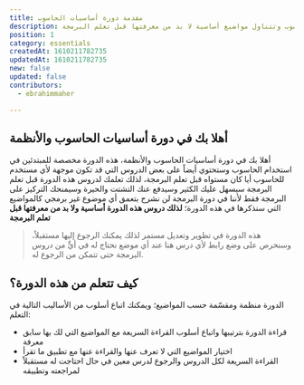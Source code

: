 ```yaml
---
title: مقدمة دورة أساسيات الحاسوب
description: دورة أساسيات الحاسوب واﻷنظمة مخصصة للمبتدئين في استخدام الحاسوب وتتناول مواضيع أساسية لا بد من معرفتها قبل تعلم البرمجة
position: 1
category: essentials
createdAt: 1610211782735
updatedAt: 1610211782735
new: false
updated: false
contributors:
  - ebrahimmaher

---
```


## أهلا بك في دورة أساسيات الحاسوب واﻷنظمة
أهلا بك في دورة أساسيات الحاسوب واﻷنظمة، هذه الدورة مخصصة للمبتدئين في استخدام الحاسوب 
وستحتوي أيضاً على بعض الدروس التي قد تكون موجهة ﻷي مستخدم للحاسوب أيا كان مستواه قبل تعلم البرمجة، 
لذلك تعلمك لدروس هذه الدورة قبل تعلم البرمجة سيسهل عليك الكثير وسيدفع عنك التشتت والحيرة وسيمنحك التركيز على البرمجة فقط ﻷننا في دورة البرمجة لن نشرح بتعمق أي موضوع غير برمجي كالمواضيع التي سنذكرها في هذه الدورة؛ **لذلك دروس هذه الدورة أساسية ولا بد من معرفتها قبل تعلم البرمجة**

> هذه الدورة في تطوير وتعديل مستمر لذلك يمكنك الرجوع إليها مستقبلاً، وسنحرص على وضع رابط لأي درس هنا عند أي موضع نحتاج له في أيٍّ من دروس البرمجة حتى تتمكن من الرجوع له.

## كيف تتعلم من هذه الدورة؟
الدورة منظمة ومقسّمة حسب المواضيع؛ ويمكنك اتباع أسلوب من اﻷساليب التالية في التعلم:
- قراءة الدورة بترتيبها واتباع أسلوب القراءة السريعة مع المواضيع التي لك بها سابق معرفة
- اختيار المواضيع التي لا تعرف عنها والقراءة عنها مع تطبيق ما تقرأ
- القراءة السريعة لكل الدروس والرجوع لدرس معين في حال احتاجت له مستقبلاً لمراجعته وتطبيقه

